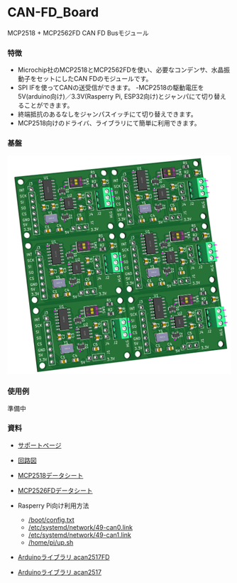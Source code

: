 # CAN-FD_Board
MCP2518 + MCP2562FD CAN FD Busモジュール

### 特徴
- Microchip社のMCP2518とMCP2562FDを使い、必要なコンデンサ、水晶振動子をセットにしたCAN FDのモジュールです。
- SPI IFを使ってCANの送受信ができます。
 -MCP2518の駆動電圧を5V(arduino向け)／3.3V(Rasperry Pi, ESP32向け)とジャンパにて切り替えることができます。
- 終端抵抗のあるなしをジャンパスイッチにて切り替えできます。
- MCP2518向けのドライバ、ライブラリにて簡単に利用できます。

### 基盤
![Top](/docs/CAN-FD_Board_Top.png)

### 使用例
準備中

### 資料
- [サポートページ](https://github.com/TLDSJPWORK/CAN-FD_Board)
- [回路図](/docs/CAN-FD_Board.pdf)
- [MCP2518データシート](https://ww1.microchip.com/downloads/aemDocuments/documents/OTH/ProductDocuments/DataSheets/External-CAN-FD-Controller-with-SPI-Interface-DS20006027B.pdf)
- [MCP2526FDデータシート](https://ww1.microchip.com/downloads/aemDocuments/documents/OTH/ProductDocuments/DataSheets/20005284A.pdf) 

- Rasperry Pi向け利用方法
  - [/boot/config.txt](exsamples/config.txt)
  - [/etc/systemd/network/49-can0.link](exsamples/49-can0.link)
  - [/etc/systemd/network/49-can1.link](exsamples/49-can1.link)
  - [/home/pi/up.sh](exsamples/up.sh)
- [Arduinoライブラリ acan2517FD](https://github.com/pierremolinaro/acan2517FD)
- [Arduinoライブラリ acan2517](https://github.com/pierremolinaro/acan2517)
